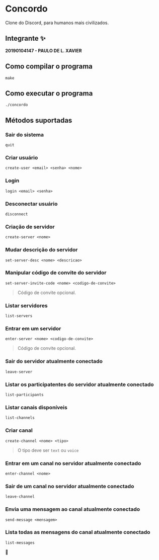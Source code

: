 # Concordo
Clone do Discord, para humanos mais civilizados.

## Integrante ✨

**20190104147 - PAULO DE L. XAVIER**

## Como compilar o programa

```
make
```

## Como executar o programa

```
./concordo
```

## Métodos suportadas

### Sair do sistema

```
quit
```

### Criar usuário

```
create-user <email> <senha> <nome>
```

### Login

```
login <email> <senha>
```

### Desconectar usuário

```
disconnect
```

### Criação de servidor

```
create-server <nome>
```

### Mudar descrição do servidor

```
set-server-desc <nome> <descricao>
```

### Manipular código de convite do servidor

```
set-server-invite-code <nome> <codigo-de-convite>
```
> Código de convite opcional.

### Listar servidores

```
list-servers
```

### Entrar em um servidor

```
enter-server <nome> <codigo-de-convite>
```
> Código de convite opcional.

### Sair do servidor atualmente conectado

```
leave-server
```

### Listar os participatentes do servidor atualmente conectado
```
list-participants
```

### Listar canais disponíveis
```
list-channels
```

### Criar canal
```
create-channel <nome> <tipo>
```
> O tipo deve ser `text` ou `voice`

### Entrar em um canal no servidor atualmente conectado
```
enter-channel <nome>
```

### Sair de um canal no servidor atualmente conectado
```
leave-channel
```

### Envia uma mensagem ao canal atualmente conectado
```
send-message <mensagem>
```

### Lista todas as mensagens do canal atualmente conectado
```
list-messages
```

:rocket: